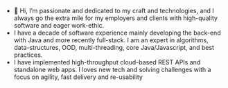 - 👋 Hi, I’m passionate and dedicated to my craft and technologies, and I always go the extra mile for my employers and clients with high-quality software and eager work-ethic.
- I have a decade of software experience mainly developing the back-end with Java and more recently full-stack. I am an expert in algorithms, data-structures, OOD, multi-threading, core Java/Javascript, and best practices.
- I have implemented high-throughput cloud-based REST APIs and standalone web apps. I loves new tech and solving challenges with a focus on agility, fast delivery and re-usability

<!---
svenw220/svenw220 is a ✨ special ✨ repository because its `README.md` (this file) appears on your GitHub profile.
You can click the Preview link to take a look at your changes.
--->
